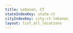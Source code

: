 ```yaml
---
title: Lebanon, CT
stateIndexKey: state-ct
cityIndexKey: city-ct-lebanon
layout: list_all_locations
---
```

